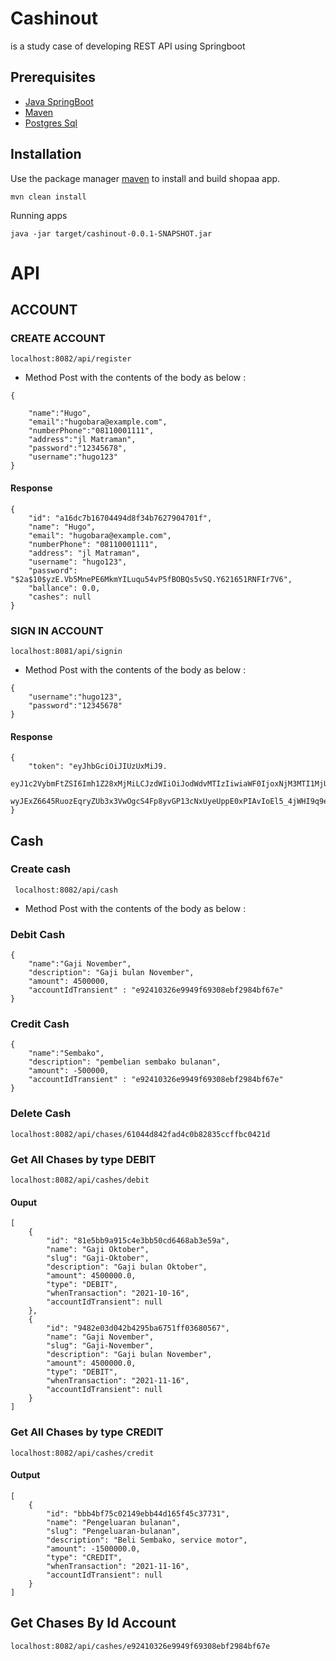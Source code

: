 
# Cashinout
is a study case of developing REST API using Springboot

## Prerequisites


* [Java SpringBoot](https://docs.oracle.com/javase/8/docs/technotes/guides/install/install_overview.html)
* [Maven](https://maven.apache.org/download.cgi)
* [Postgres Sql](https://www.postgresql.org/download/)

## Installation
Use the package manager [maven](https://maven.apache.org/) to install and build shopaa app.

``` 
mvn clean install
```
Running apps
```
java -jar target/cashinout-0.0.1-SNAPSHOT.jar
```

# API

## ACCOUNT 

### CREATE ACCOUNT
```localhost:8082/api/register```
- Method Post with the contents of the body as below :
``` 
{
    
    "name":"Hugo",
    "email":"hugobara@example.com",
    "numberPhone":"08110001111",
    "address":"jl Matraman",
    "password":"12345678",
    "username":"hugo123"
}   
```
#### Response
```
{
    "id": "a16dc7b16704494d8f34b7627904701f",
    "name": "Hugo",
    "email": "hugobara@example.com",
    "numberPhone": "08110001111",
    "address": "jl Matraman",
    "username": "hugo123",
    "password": "$2a$10$yzE.Vb5MnePE6MkmYILuqu54vP5fBOBQs5vSQ.Y621651RNFIr7V6",
    "ballance": 0.0,
    "cashes": null
}
```
### SIGN IN ACCOUNT
```localhost:8081/api/signin```
- Method Post with the contents of the body as below :
```
{
    "username":"hugo123",
    "password":"12345678"
}
```
#### Response 
```
{
    "token": "eyJhbGciOiJIUzUxMiJ9.
    eyJ1c2VybmFtZSI6Imh1Z28xMjMiLCJzdWIiOiJodWdvMTIzIiwiaWF0IjoxNjM3MTI1MjU5LCJleHAiOjE2MzcxMjY0NTl9.
    wyJExZ6645RuozEqryZUb3x3VwOgcS4Fp8yvGP13cNxUyeUppE0xPIAvIoEl5_4jWHI9q9eEHPovSc78GDRBtA"
}
```


## Cash

### Create cash
``` localhost:8082/api/cash```
- Method Post with the contents of the body as below :

### Debit Cash
```
{
    "name":"Gaji November",
    "description": "Gaji bulan November",
    "amount": 4500000,
    "accountIdTransient" : "e92410326e9949f69308ebf2984bf67e"
}
```
### Credit Cash
```
{
    "name":"Sembako",
    "description": "pembelian sembako bulanan",
    "amount": -500000,
    "accountIdTransient" : "e92410326e9949f69308ebf2984bf67e"
}
```
### Delete Cash
```
localhost:8082/api/chases/61044d842fad4c0b82835ccffbc0421d
```

### Get All Chases by type DEBIT
```
localhost:8082/api/cashes/debit
```
#### Ouput
```
[
    {
        "id": "81e5bb9a915c4e3bb50cd6468ab3e59a",
        "name": "Gaji Oktober",
        "slug": "Gaji-Oktober",
        "description": "Gaji bulan Oktober",
        "amount": 4500000.0,
        "type": "DEBIT",
        "whenTransaction": "2021-10-16",
        "accountIdTransient": null
    },
    {
        "id": "9482e03d042b4295ba6751ff03680567",
        "name": "Gaji November",
        "slug": "Gaji-November",
        "description": "Gaji bulan November",
        "amount": 4500000.0,
        "type": "DEBIT",
        "whenTransaction": "2021-11-16",
        "accountIdTransient": null
    }
]
```

### Get All Chases by type CREDIT
```
localhost:8082/api/cashes/credit
```
#### Output
```
[
    {
        "id": "bbb4bf75c02149ebb44d165f45c37731",
        "name": "Pengeluaran bulanan",
        "slug": "Pengeluaran-bulanan",
        "description": "Beli Sembako, service motor",
        "amount": -1500000.0,
        "type": "CREDIT",
        "whenTransaction": "2021-11-16",
        "accountIdTransient": null
    }
]
```

## Get Chases By Id Account
```
localhost:8082/api/cashes/e92410326e9949f69308ebf2984bf67e
```
